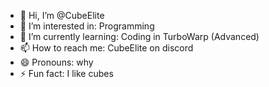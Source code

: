- 👋 Hi, I’m @CubeElite
- 👀 I’m interested in: Programming
- 🌱 I’m currently learning: Coding in TurboWarp (Advanced)
- 📫 How to reach me: CubeElite on discord
- 😄 Pronouns: why
- ⚡ Fun fact: I like cubes

<!---
CubeElite/CubeElite is a ✨ special ✨ repository because its `README.md` (this file) appears on your GitHub profile.
You can click the Preview link to take a look at your changes.
--->
